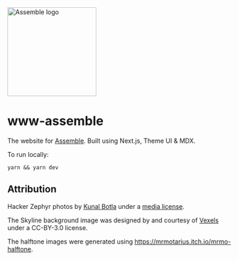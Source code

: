 <img src="https://assemble.hackclub.com/logo.png" alt="Assemble logo" width="200">

# www-assemble

The website for [Assemble](https://assemble.hackclub.com). Built using Next.js, Theme UI & MDX.

To run locally:

```
yarn && yarn dev
```

## Attribution

Hacker Zephyr photos by [Kunal Botla](https://kunalbotla.com) under a [media license](https://github.com/kunalbotla/photos/blob/main/LICENSE.md).

The Skyline background image was designed by and courtesy of [Vexels](https://www.vexels.com) under a CC-BY-3.0 license.

The halftone images were generated using https://mrmotarius.itch.io/mrmo-halftone.
